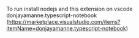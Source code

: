 To run install nodejs and this extension on vscode donjayamanne.typescript-notebook (https://marketplace.visualstudio.com/items?itemName=donjayamanne.typescript-notebook)
